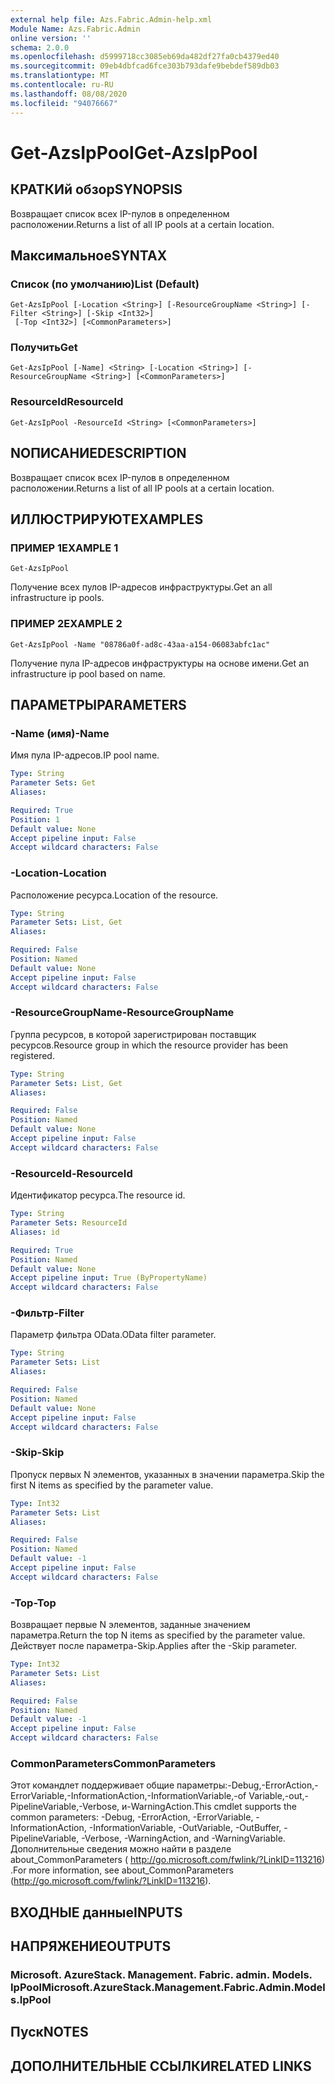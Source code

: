 ```yaml
---
external help file: Azs.Fabric.Admin-help.xml
Module Name: Azs.Fabric.Admin
online version: ''
schema: 2.0.0
ms.openlocfilehash: d5999718cc3085eb69da482df27fa0cb4379ed40
ms.sourcegitcommit: 09eb4dbfcad6fce303b793dafe9bebdef589db03
ms.translationtype: MT
ms.contentlocale: ru-RU
ms.lasthandoff: 08/08/2020
ms.locfileid: "94076667"
---
```

# <span data-ttu-id="89c9a-101">Get-AzsIpPool</span><span class="sxs-lookup"><span data-stu-id="89c9a-101">Get-AzsIpPool</span></span>

## <span data-ttu-id="89c9a-102">КРАТКИй обзор</span><span class="sxs-lookup"><span data-stu-id="89c9a-102">SYNOPSIS</span></span>
<span data-ttu-id="89c9a-103">Возвращает список всех IP-пулов в определенном расположении.</span><span class="sxs-lookup"><span data-stu-id="89c9a-103">Returns a list of all IP pools at a certain location.</span></span>

## <span data-ttu-id="89c9a-104">Максимальное</span><span class="sxs-lookup"><span data-stu-id="89c9a-104">SYNTAX</span></span>

### <span data-ttu-id="89c9a-105">Список (по умолчанию)</span><span class="sxs-lookup"><span data-stu-id="89c9a-105">List (Default)</span></span>
```
Get-AzsIpPool [-Location <String>] [-ResourceGroupName <String>] [-Filter <String>] [-Skip <Int32>]
 [-Top <Int32>] [<CommonParameters>]
```

### <span data-ttu-id="89c9a-106">Получить</span><span class="sxs-lookup"><span data-stu-id="89c9a-106">Get</span></span>
```
Get-AzsIpPool [-Name] <String> [-Location <String>] [-ResourceGroupName <String>] [<CommonParameters>]
```

### <span data-ttu-id="89c9a-107">ResourceId</span><span class="sxs-lookup"><span data-stu-id="89c9a-107">ResourceId</span></span>
```
Get-AzsIpPool -ResourceId <String> [<CommonParameters>]
```

## <span data-ttu-id="89c9a-108">NОПИСАНИЕ</span><span class="sxs-lookup"><span data-stu-id="89c9a-108">DESCRIPTION</span></span>
<span data-ttu-id="89c9a-109">Возвращает список всех IP-пулов в определенном расположении.</span><span class="sxs-lookup"><span data-stu-id="89c9a-109">Returns a list of all IP pools at a certain location.</span></span>

## <span data-ttu-id="89c9a-110">ИЛЛЮСТРИРУЮТ</span><span class="sxs-lookup"><span data-stu-id="89c9a-110">EXAMPLES</span></span>

### <span data-ttu-id="89c9a-111">ПРИМЕР 1</span><span class="sxs-lookup"><span data-stu-id="89c9a-111">EXAMPLE 1</span></span>
```
Get-AzsIpPool
```

<span data-ttu-id="89c9a-112">Получение всех пулов IP-адресов инфраструктуры.</span><span class="sxs-lookup"><span data-stu-id="89c9a-112">Get an all infrastructure ip pools.</span></span>

### <span data-ttu-id="89c9a-113">ПРИМЕР 2</span><span class="sxs-lookup"><span data-stu-id="89c9a-113">EXAMPLE 2</span></span>
```
Get-AzsIpPool -Name "08786a0f-ad8c-43aa-a154-06083abfc1ac"
```

<span data-ttu-id="89c9a-114">Получение пула IP-адресов инфраструктуры на основе имени.</span><span class="sxs-lookup"><span data-stu-id="89c9a-114">Get an infrastructure ip pool based on name.</span></span>

## <span data-ttu-id="89c9a-115">ПАРАМЕТРЫ</span><span class="sxs-lookup"><span data-stu-id="89c9a-115">PARAMETERS</span></span>

### <span data-ttu-id="89c9a-116">-Name (имя)</span><span class="sxs-lookup"><span data-stu-id="89c9a-116">-Name</span></span>
<span data-ttu-id="89c9a-117">Имя пула IP-адресов.</span><span class="sxs-lookup"><span data-stu-id="89c9a-117">IP pool name.</span></span>

```yaml
Type: String
Parameter Sets: Get
Aliases:

Required: True
Position: 1
Default value: None
Accept pipeline input: False
Accept wildcard characters: False
```

### <span data-ttu-id="89c9a-118">-Location</span><span class="sxs-lookup"><span data-stu-id="89c9a-118">-Location</span></span>
<span data-ttu-id="89c9a-119">Расположение ресурса.</span><span class="sxs-lookup"><span data-stu-id="89c9a-119">Location of the resource.</span></span>

```yaml
Type: String
Parameter Sets: List, Get
Aliases:

Required: False
Position: Named
Default value: None
Accept pipeline input: False
Accept wildcard characters: False
```

### <span data-ttu-id="89c9a-120">-ResourceGroupName</span><span class="sxs-lookup"><span data-stu-id="89c9a-120">-ResourceGroupName</span></span>
<span data-ttu-id="89c9a-121">Группа ресурсов, в которой зарегистрирован поставщик ресурсов.</span><span class="sxs-lookup"><span data-stu-id="89c9a-121">Resource group in which the resource provider has been registered.</span></span>

```yaml
Type: String
Parameter Sets: List, Get
Aliases:

Required: False
Position: Named
Default value: None
Accept pipeline input: False
Accept wildcard characters: False
```

### <span data-ttu-id="89c9a-122">-ResourceId</span><span class="sxs-lookup"><span data-stu-id="89c9a-122">-ResourceId</span></span>
<span data-ttu-id="89c9a-123">Идентификатор ресурса.</span><span class="sxs-lookup"><span data-stu-id="89c9a-123">The resource id.</span></span>

```yaml
Type: String
Parameter Sets: ResourceId
Aliases: id

Required: True
Position: Named
Default value: None
Accept pipeline input: True (ByPropertyName)
Accept wildcard characters: False
```

### <span data-ttu-id="89c9a-124">-Фильтр</span><span class="sxs-lookup"><span data-stu-id="89c9a-124">-Filter</span></span>
<span data-ttu-id="89c9a-125">Параметр фильтра OData.</span><span class="sxs-lookup"><span data-stu-id="89c9a-125">OData filter parameter.</span></span>

```yaml
Type: String
Parameter Sets: List
Aliases:

Required: False
Position: Named
Default value: None
Accept pipeline input: False
Accept wildcard characters: False
```

### <span data-ttu-id="89c9a-126">-Skip</span><span class="sxs-lookup"><span data-stu-id="89c9a-126">-Skip</span></span>
<span data-ttu-id="89c9a-127">Пропуск первых N элементов, указанных в значении параметра.</span><span class="sxs-lookup"><span data-stu-id="89c9a-127">Skip the first N items as specified by the parameter value.</span></span>

```yaml
Type: Int32
Parameter Sets: List
Aliases:

Required: False
Position: Named
Default value: -1
Accept pipeline input: False
Accept wildcard characters: False
```

### <span data-ttu-id="89c9a-128">-Top</span><span class="sxs-lookup"><span data-stu-id="89c9a-128">-Top</span></span>
<span data-ttu-id="89c9a-129">Возвращает первые N элементов, заданные значением параметра.</span><span class="sxs-lookup"><span data-stu-id="89c9a-129">Return the top N items as specified by the parameter value.</span></span>
<span data-ttu-id="89c9a-130">Действует после параметра-Skip.</span><span class="sxs-lookup"><span data-stu-id="89c9a-130">Applies after the -Skip parameter.</span></span>

```yaml
Type: Int32
Parameter Sets: List
Aliases:

Required: False
Position: Named
Default value: -1
Accept pipeline input: False
Accept wildcard characters: False
```

### <span data-ttu-id="89c9a-131">CommonParameters</span><span class="sxs-lookup"><span data-stu-id="89c9a-131">CommonParameters</span></span>
<span data-ttu-id="89c9a-132">Этот командлет поддерживает общие параметры:-Debug,-ErrorAction,-ErrorVariable,-InformationAction,-InformationVariable,-of Variable,-out,-PipelineVariable,-Verbose, и-WarningAction.</span><span class="sxs-lookup"><span data-stu-id="89c9a-132">This cmdlet supports the common parameters: -Debug, -ErrorAction, -ErrorVariable, -InformationAction, -InformationVariable, -OutVariable, -OutBuffer, -PipelineVariable, -Verbose, -WarningAction, and -WarningVariable.</span></span> <span data-ttu-id="89c9a-133">Дополнительные сведения можно найти в разделе about_CommonParameters ( http://go.microsoft.com/fwlink/?LinkID=113216) .</span><span class="sxs-lookup"><span data-stu-id="89c9a-133">For more information, see about_CommonParameters (http://go.microsoft.com/fwlink/?LinkID=113216).</span></span>

## <span data-ttu-id="89c9a-134">ВХОДНЫЕ данные</span><span class="sxs-lookup"><span data-stu-id="89c9a-134">INPUTS</span></span>

## <span data-ttu-id="89c9a-135">НАПРЯЖЕНИЕ</span><span class="sxs-lookup"><span data-stu-id="89c9a-135">OUTPUTS</span></span>

### <span data-ttu-id="89c9a-136">Microsoft. AzureStack. Management. Fabric. admin. Models. IpPool</span><span class="sxs-lookup"><span data-stu-id="89c9a-136">Microsoft.AzureStack.Management.Fabric.Admin.Models.IpPool</span></span>

## <span data-ttu-id="89c9a-137">Пуск</span><span class="sxs-lookup"><span data-stu-id="89c9a-137">NOTES</span></span>

## <span data-ttu-id="89c9a-138">ДОПОЛНИТЕЛЬНЫЕ ССЫЛКИ</span><span class="sxs-lookup"><span data-stu-id="89c9a-138">RELATED LINKS</span></span>
